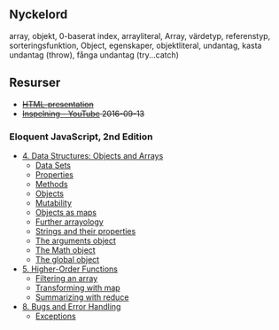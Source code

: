 ## Nyckelord

array, objekt, 0-baserat index, arrayliteral, Array, värdetyp, referenstyp, sorteringsfunktion, Object, egenskaper, objektliteral, undantag, kasta undantag (throw), fånga undantag (try...catch)

## Resurser
- <del>[HTML-presentation](https://rawgit.com/1dv021/syllabus/master/presentationer/04/index.html#)</del>
- <del>[Inspelning - YouTube](https://youtu.be/_eBqkxUmlFg) 2016-09-13</del>

### Eloquent JavaScript, 2nd Edition

- [4. Data Structures: Objects and Arrays](http://eloquentjavascript.net/04_data.html)
	- [Data Sets](http://eloquentjavascript.net/04_data.html#h_HjL/otjEJn)
	- [Properties](http://eloquentjavascript.net/04_data.html#h_vGyI2y8HA6)
	- [Methods](http://eloquentjavascript.net/04_data.html#h_fkrGgDyRWc)
	- [Objects](http://eloquentjavascript.net/04_data.html#h_cqg63Sxe3o)
	- [Mutability](http://eloquentjavascript.net/04_data.html#h_C3n45IkMhg)
	- [Objects as maps](http://eloquentjavascript.net/04_data.html#h_mrW9RQxlGk)
	- [Further arrayology](http://eloquentjavascript.net/04_data.html#h_GFaxee4PuU)
	- [Strings and their properties](http://eloquentjavascript.net/04_data.html#h_mT4YQfwHp6)
	- [The arguments object](http://eloquentjavascript.net/04_data.html#h_GstIcsgxyb)
	- [The Math object](http://eloquentjavascript.net/04_data.html#h_C51DnYk8WZ)
	- [The global object](http://eloquentjavascript.net/04_data.html#h_lRBZxXmo93)
- [5. Higher-Order Functions](http://eloquentjavascript.net/05_higher_order.html)
	- [Filtering an array](http://eloquentjavascript.net/05_higher_order.html#h_1BJbwiI0gI)
	- [Transforming with map](http://eloquentjavascript.net/05_higher_order.html#h_lJEtQ+qjXz)
	- [Summarizing with reduce](http://eloquentjavascript.net/05_higher_order.html#h_fx3e34kT/k)
- [8. Bugs and Error Handling](http://eloquentjavascript.net/08_error.html)
	- [Exceptions](http://eloquentjavascript.net/08_error.html#h_zT3755/aOp) 
